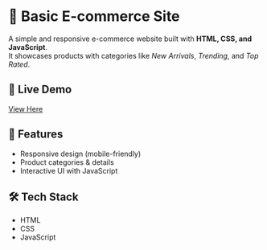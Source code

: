 # 🛒 Basic E-commerce Site

A simple and responsive e-commerce website built with **HTML, CSS, and JavaScript**.  
It showcases products with categories like *New Arrivals*, *Trending*, and *Top Rated*.

## 🔗 Live Demo
[View Here](https://ayushatree.github.io/Basic-E-commerce-Site/)

## 🚀 Features
- Responsive design (mobile-friendly)  
- Product categories & details  
- Interactive UI with JavaScript  

## 🛠️ Tech Stack
- HTML  
- CSS  
- JavaScript  

